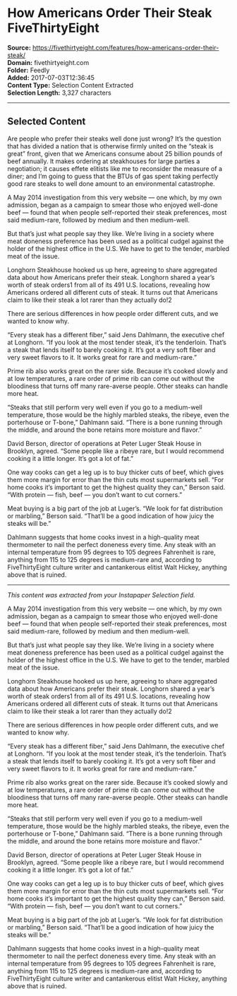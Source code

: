 # How Americans Order Their Steak FiveThirtyEight

**Source:** https://fivethirtyeight.com/features/how-americans-order-their-steak/  
**Domain:** fivethirtyeight.com  
**Folder:** Feedly  
**Added:** 2017-07-03T12:36:45  
**Content Type:** Selection Content Extracted  
**Selection Length:** 3,327 characters  


---

## Selected Content

Are people who prefer their steaks well done just wrong? It’s the question that has divided a nation that is otherwise firmly united on the “steak is great” front, given that we Americans consume about 25 billion pounds of beef annually. It makes ordering at steakhouses for large parties a negotiation; it causes effete elitists like me to reconsider the measure of a diner; and I’m going to guess that the BTUs of gas spent taking perfectly good rare steaks to well done amount to an environmental catastrophe.

A May 2014 investigation from this very website — one which, by my own admission, began as a campaign to smear those who enjoyed well-done beef — found that when people self-reported their steak preferences, most said medium-rare, followed by medium and then medium-well.

But that’s just what people say they like. We’re living in a society where meat doneness preference has been used as a political cudgel against the holder of the highest office in the U.S. We have to get to the tender, marbled meat of the issue.

Longhorn Steakhouse hooked us up here, agreeing to share aggregated data about how Americans prefer their steak. Longhorn shared a year’s worth of steak orders1 from all of its 491 U.S. locations, revealing how Americans ordered all different cuts of steak. It turns out that Americans claim to like their steak a lot rarer than they actually do!2

There are serious differences in how people order different cuts, and we wanted to know why.

“Every steak has a different fiber,” said Jens Dahlmann, the executive chef at Longhorn. “If you look at the most tender steak, it’s the tenderloin. That’s a steak that lends itself to barely cooking it. It’s got a very soft fiber and very sweet flavors to it. It works great for rare and medium-rare.”

Prime rib also works great on the rarer side. Because it’s cooked slowly and at low temperatures, a rare order of prime rib can come out without the bloodiness that turns off many rare-averse people. Other steaks can handle more heat.

“Steaks that still perform very well even if you go to a medium-well temperature, those would be the highly marbled steaks, the ribeye, even the porterhouse or T-bone,” Dahlmann said. “There is a bone running through the middle, and around the bone retains more moisture and flavor.”

David Berson, director of operations at Peter Luger Steak House in Brooklyn, agreed. “Some people like a ribeye rare, but I would recommend cooking it a little longer. It’s got a lot of fat.”

One way cooks can get a leg up is to buy thicker cuts of beef, which gives them more margin for error than the thin cuts most supermarkets sell. “For home cooks it’s important to get the highest quality they can,” Berson said. “With protein — fish, beef — you don’t want to cut corners.”

Meat buying is a big part of the job at Luger’s. “We look for fat distribution or marbling,” Berson said. “That’ll be a good indication of how juicy the steaks will be.”

Dahlmann suggests that home cooks invest in a high-quality meat thermometer to nail the perfect doneness every time. Any steak with an internal temperature from 95 degrees to 105 degrees Fahrenheit is rare, anything from 115 to 125 degrees is medium-rare and, according to FiveThirtyEight culture writer and cantankerous elitist Walt Hickey, anything above that is ruined.

---

*This content was extracted from your Instapaper Selection field.*

A May 2014 investigation from this very website — one which, by my own admission, began as a campaign to smear those who enjoyed well-done beef — found that when people self-reported their steak preferences, most said medium-rare, followed by medium and then medium-well.

But that’s just what people say they like. We’re living in a society where meat doneness preference has been used as a political cudgel against the holder of the highest office in the U.S. We have to get to the tender, marbled meat of the issue.

Longhorn Steakhouse hooked us up here, agreeing to share aggregated data about how Americans prefer their steak. Longhorn shared a year’s worth of steak orders1 from all of its 491 U.S. locations, revealing how Americans ordered all different cuts of steak. It turns out that Americans claim to like their steak a lot rarer than they actually do!2

There are serious differences in how people order different cuts, and we wanted to know why.

“Every steak has a different fiber,” said Jens Dahlmann, the executive chef at Longhorn. “If you look at the most tender steak, it’s the tenderloin. That’s a steak that lends itself to barely cooking it. It’s got a very soft fiber and very sweet flavors to it. It works great for rare and medium-rare.”

Prime rib also works great on the rarer side. Because it’s cooked slowly and at low temperatures, a rare order of prime rib can come out without the bloodiness that turns off many rare-averse people. Other steaks can handle more heat.

“Steaks that still perform very well even if you go to a medium-well temperature, those would be the highly marbled steaks, the ribeye, even the porterhouse or T-bone,” Dahlmann said. “There is a bone running through the middle, and around the bone retains more moisture and flavor.”

David Berson, director of operations at Peter Luger Steak House in Brooklyn, agreed. “Some people like a ribeye rare, but I would recommend cooking it a little longer. It’s got a lot of fat.”

One way cooks can get a leg up is to buy thicker cuts of beef, which gives them more margin for error than the thin cuts most supermarkets sell. “For home cooks it’s important to get the highest quality they can,” Berson said. “With protein — fish, beef — you don’t want to cut corners.”

Meat buying is a big part of the job at Luger’s. “We look for fat distribution or marbling,” Berson said. “That’ll be a good indication of how juicy the steaks will be.”

Dahlmann suggests that home cooks invest in a high-quality meat thermometer to nail the perfect doneness every time. Any steak with an internal temperature from 95 degrees to 105 degrees Fahrenheit is rare, anything from 115 to 125 degrees is medium-rare and, according to FiveThirtyEight culture writer and cantankerous elitist Walt Hickey, anything above that is ruined.
